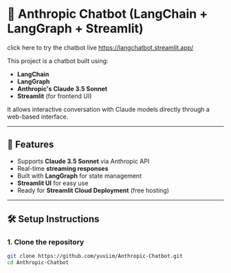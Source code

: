 # 🤖 Anthropic Chatbot (LangChain + LangGraph + Streamlit)

click here to try the chatbot live https://langchatbot.streamlit.app/

This project is a chatbot built using:
- **LangChain**
- **LangGraph**
- **Anthropic's Claude 3.5 Sonnet**
- **Streamlit** (for frontend UI)

It allows interactive conversation with Claude models directly through a web-based interface.

---

## 🚀 Features

- Supports **Claude 3.5 Sonnet** via Anthropic API
- Real-time **streaming responses**
- Built with **LangGraph** for state management
- **Streamlit UI** for easy use
- Ready for **Streamlit Cloud Deployment** (free hosting)

---

## 🛠 Setup Instructions

### 1. Clone the repository

```bash
git clone https://github.com/yuviim/Anthropic-Chatbot.git
cd Anthropic-Chatbot
